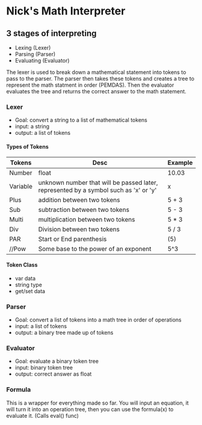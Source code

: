 # Nick's Math Interpreter

## 3 stages of interpreting

* Lexing (Lexer)
* Parsing (Parser)
* Evaluating (Evaluator)

The lexer is used to break down a mathematical statement into tokens to pass to the parser. The parser then takes these tokens and creates a tree to represent the math statment in order (PEMDAS). Then the evaluator evaluates the tree and returns the correct answer to the math statement.

### Lexer

* Goal: convert a string to a list of mathematical tokens
* input: a string
* output: a list of tokens

#### Types of Tokens

Tokens | Desc | Example
-------|------|--------
Number | float | 10.03
Variable | unknown number  that will be passed later, represented by a symbol such as 'x' or 'y' | x
Plus | addition between two tokens | 5 + 3
Sub | subtraction between two tokens | 5 - 3
Multi | multiplication between two tokens | 5 * 3
Div | Division between two tokens | 5 / 3
PAR | Start or End  parenthesis | (5)
//Pow | Some base to the power of an exponent | 5^3

#### Token Class

* var data
* string type
* get/set data


### Parser

* Goal: convert a list of tokens into a math tree in order of operations
* input: a list of tokens
* output: a binary tree made up of tokens

### Evaluator

* Goal: evaluate a binary token tree
* input: binary token tree
* output: correct answer as float

### Formula

This is a wrapper for everything made so far. You will input an equation, it will turn it into an operation tree, then you can use the formula(x) to evaluate it. (Calls eval() func)
